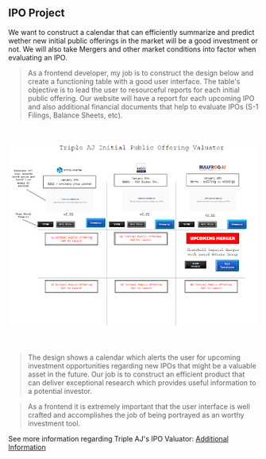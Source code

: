 <!--- This section is Cascading Style Sheet (CSS) and applies to HTML -->
<style>
/* "row style" is flexible size and aligns pictures in center */
.row {
  align-items: center;
  display: flex;
}

/* "column style" is one-third of the width with padding */
.column {
  flex: 33.33%;
  padding: 5px;
}
</style>

## IPO Project

We want to construct a calendar that can efficiently summarize and predict wether new initial public offerings in the market will be a good investment or not. We will also take Mergers and other market conditions into factor when evaluating an IPO. 

> As a frontend developer, my job is to construct the design below and create a functioning table with a good user interface. The table's objective is to lead the user to resourceful reports for each initial public offering. Our website will have a report for each upcoming IPO and also additional financial documents that help to evaluate IPOs (S-1 Filings, Balance Sheets, etc). 


<br>

![frontend design](/images/csplideo2.png)

<br>


> The design shows a calendar which alerts the user for upcoming investment opportunities regarding new IPOs that might be a valuable asset in the future. Our job is to construct an efficient product that can deliver exceptional research which provides useful information to a potential investor. 

> As a frontend it is extremely important that the user interface is well crafted and accomplishes the job of being portrayed as an worthy investment tool. 

See more information regarding Triple AJ's IPO Valuator: [Additional Information]()


